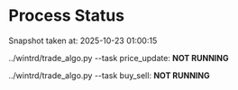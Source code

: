 # Process Status

Snapshot taken at: 2025-10-23 01:00:15

../wintrd/trade_algo.py --task price_update: **NOT RUNNING**

../wintrd/trade_algo.py --task buy_sell: **NOT RUNNING**

